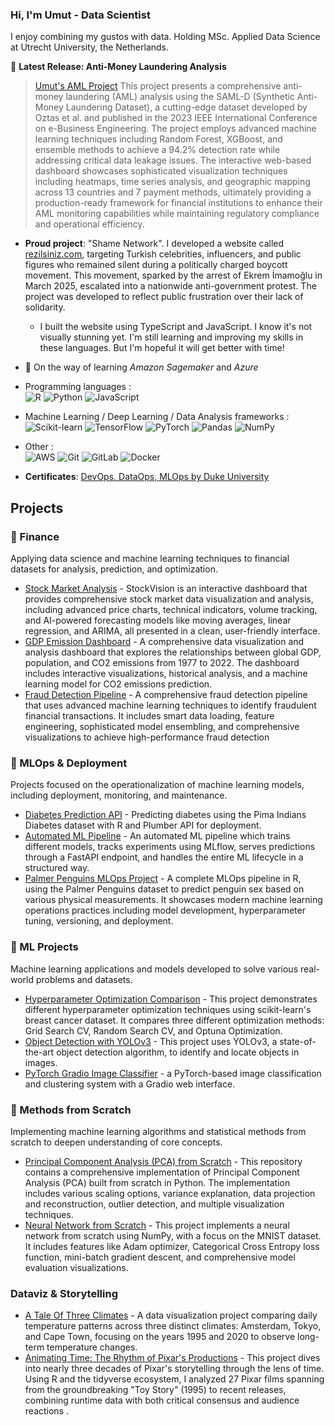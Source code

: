 ### Hi, I'm Umut - Data Scientist

I enjoy combining my gustos with data. Holding MSc. Applied Data Science at Utrecht University, the Netherlands.

🚀 **Latest Release: Anti-Money Laundering Analysis**
> 
> [Umut's AML Project](https://umutaml.netlify.app/) This project presents a comprehensive anti-money laundering (AML) analysis using the SAML-D (Synthetic Anti-Money Laundering Dataset), a cutting-edge dataset developed by Oztas et al. and published in the 2023 IEEE International Conference on e-Business Engineering. The project employs advanced machine learning techniques including Random Forest, XGBoost, and ensemble methods to achieve a 94.2% detection rate while addressing critical data leakage issues. The interactive web-based dashboard showcases sophisticated visualization techniques including heatmaps, time series analysis, and geographic mapping across 13 countries and 7 payment methods, ultimately providing a production-ready framework for financial institutions to enhance their AML monitoring capabilities while maintaining regulatory compliance and operational efficiency.

- **Proud project**: "Shame Network". I developed a website called [rezilsiniz.com](https://rezilsiniz.com/), targeting Turkish celebrities, influencers, and public figures who remained silent during a politically charged boycott movement. This movement, sparked by the arrest of Ekrem İmamoğlu in March 2025, escalated into a nationwide anti-government protest. The project was developed to reflect public frustration over their lack of solidarity.
   - I built the website using TypeScript and JavaScript. I know it's not visually stunning yet. I'm still learning and improving my skills in these languages. But I'm hopeful it will get better with time!


- 🌱 On the way of learning *Amazon Sagemaker* and  *Azure* 

- Programming languages : <br />
 ![R](https://img.shields.io/badge/r-%23276DC3.svg?style=for-the-badge&logo=r&logoColor=white)
 ![Python](http://img.shields.io/badge/-Python-eee?style=flat-square&logo=python&logoColor=F7BD2F)
 ![JavaScript](https://img.shields.io/badge/-JavaScript-eee?style=flat-square&logo=javascript&logoColor=DD9C25)

- Machine Learning / Deep Learning / Data Analysis frameworks : <br />
 ![Scikit-learn](http://img.shields.io/badge/-Scikit--Learn-eee?style=flat-square&logo=scikit-learn&logoColor=e26d00)
 ![TensorFlow](http://img.shields.io/badge/-TensorFlow-eee?style=flat-square&logo=tensorflow&logoColor=FF6F00)
 ![PyTorch](https://img.shields.io/badge/PyTorch-%23EE4C2C.svg?style=for-the-badge&logo=PyTorch&logoColor=white)
 ![Pandas](https://img.shields.io/badge/pandas-%23150458.svg?style=for-the-badge&logo=pandas&logoColor=white)
 ![NumPy](https://img.shields.io/badge/numpy-%23013243.svg?style=for-the-badge&logo=numpy&logoColor=white)

- Other : <br />
![AWS](https://img.shields.io/badge/AWS-%23FF9900.svg?style=for-the-badge&logo=amazon-aws&logoColor=white)
![Git](https://img.shields.io/badge/git-%23F05033.svg?style=for-the-badge&logo=git&logoColor=white)
![GitLab](https://img.shields.io/badge/gitlab-%23181717.svg?style=for-the-badge&logo=gitlab&logoColor=white)
![Docker](https://img.shields.io/badge/docker-%230db7ed.svg?style=for-the-badge&logo=docker&logoColor=white)

-  **Certificates**:
    [DevOps, DataOps, MLOps by Duke University](https://www.coursera.org/account/accomplishments/verify/PP1UU7AA46MX)
   
## Projects

### 🏦 Finance 
Applying data science and machine learning techniques to financial datasets for analysis, prediction, and optimization.

- [Stock Market Analysis](https://github.com/umutevren/stock-market-analysis) - StockVision is an interactive dashboard that provides comprehensive stock market data visualization and analysis, including advanced price charts, technical indicators, volume tracking, and AI-powered forecasting models like moving averages, linear regression, and ARIMA, all presented in a clean, user-friendly interface.
- [GDP Emission Dashboard](https://github.com/umutevren/gdp-emission-dashboard) - A comprehensive data visualization and analysis dashboard that explores the relationships between global GDP, population, and CO2 emissions from 1977 to 2022. The dashboard includes interactive visualizations, historical analysis, and a machine learning model for CO2 emissions prediction.
- [Fraud Detection Pipeline](https://github.com/umutevren/Fraudulent-Financial-Transaction-Prediction) - A comprehensive fraud detection pipeline that uses advanced machine learning techniques to identify fraudulent financial transactions. It includes smart data loading, feature engineering, sophisticated model ensembling, and comprehensive visualizations to achieve high-performance fraud detection

### 🚀 MLOps & Deployment
Projects focused on the operationalization of machine learning models, including deployment, monitoring, and maintenance.

- [Diabetes Prediction API](https://github.com/umutevren/diabetes-prediction-api) - Predicting diabetes using the Pima Indians Diabetes dataset with R and Plumber API for deployment.
- [Automated ML Pipeline](https://github.com/umutevren/automated-ml-pipeline) - An automated ML pipeline which trains different models, tracks experiments using MLflow, serves predictions through a FastAPI endpoint, and handles the entire ML lifecycle in a structured way.
- [Palmer Penguins MLOps Project](https://github.com/umutevren/palmerpenguins-final) - A complete MLOps pipeline in R, using the Palmer Penguins dataset to predict penguin sex based on various physical measurements. It showcases modern machine learning operations practices including model development, hyperparameter tuning, versioning, and deployment.

### 🤖 ML Projects
Machine learning applications and models developed to solve various real-world problems and datasets.

- [Hyperparameter Optimization Comparison](https://github.com/umutevren/hyperparameter-optimization) - This project demonstrates different hyperparameter optimization techniques using scikit-learn's breast cancer dataset. It compares three different optimization methods: Grid Search CV, Random Search CV, and Optuna Optimization.
- [Object Detection with YOLOv3](https://github.com/umutevren/yolo-object-recognition) - This project uses YOLOv3, a state-of-the-art object detection algorithm, to identify and locate objects in images.
- [PyTorch Gradio Image Classifier](https://github.com/umutevren/pytorch-gradio-image-classifier) - a PyTorch-based image classification and clustering system with a Gradio web interface.

### 🔬 Methods from Scratch
Implementing machine learning algorithms and statistical methods from scratch to deepen understanding of core concepts.

- [Principal Component Analysis (PCA) from Scratch](https://github.com/umutevren/pca-from-scratch) - This repository contains a comprehensive implementation of Principal Component Analysis (PCA) built from scratch in Python. The implementation includes various scaling options, variance explanation, data projection and reconstruction, outlier detection, and multiple visualization techniques.
- [Neural Network from Scratch](https://github.com/umutevren/neutral-network-from-scratch) - This project implements a neural network from scratch using NumPy, with a focus on the MNIST dataset. It includes features like Adam optimizer, Categorical Cross Entropy loss function, mini-batch gradient descent, and comprehensive model evaluation visualizations.

###  Dataviz & Storytelling
- [A Tale Of Three Climates](https://github.com/umutevren/a-tale-of-three-climates) - A data visualization project comparing daily temperature patterns across three distinct climates: Amsterdam, Tokyo, and Cape Town, focusing on the years 1995 and 2020 to observe long-term temperature changes.
- [Animating Time: The Rhythm of Pixar's Productions](https://github.com/umutevren/animating_time_pixar) - This project dives into nearly three decades of Pixar's storytelling through the lens of time. Using R and the tidyverse ecosystem, I analyzed 27 Pixar films spanning from the groundbreaking "Toy Story" (1995) to recent releases, combining runtime data with both critical consensus  and audience reactions .

